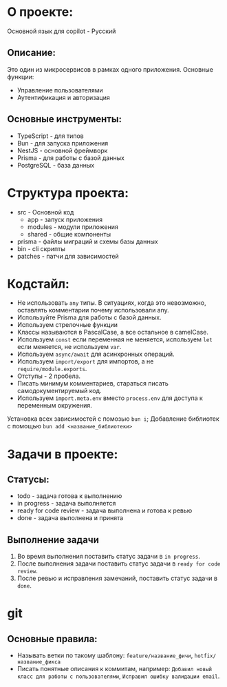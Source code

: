 # О проекте:

Основной язык для copilot - Русский

## Описание:

Это один из микросервисов в рамках одного приложения. Основные функции:

- Управление пользователями
- Аутентификация и авторизация

## Основные инструменты:

- TypeScript - для типов
- Bun - для запуска приложения
- NestJS - основной фреймворк
- Prisma - для работы с базой данных
- PostgreSQL - база данных

# Структура проекта:

- src - Основной код
  - app - запуск приложения
  - modules - модули приложения
  - shared - общие компоненты
- prisma - файлы миграций и схемы базы данных
- bin - cli скрипты
- patches - патчи для зависимостей

# Кодстайл:

- Не использовать `any` типы. В ситуациях, когда это невозможно, оставлять комментарии почему использовали any.
- Используйте Prisma для работы с базой данных.
- Используем стрелочные функции
- Классы называются в PascalCase, а все остальное в camelCase.
- Используем `const` если переменная не меняется, используем `let` если меняется, не используем `var`.
- Используем `async/await` для асинхронных операций.
- Используем `import/export` для импортов, а не `require/module.exports`.
- Отступы - 2 пробела.
- Писать минимум комментариев, стараться писать самодокументируемый код.
- Используем `import.meta.env` вместо `process.env` для доступа к переменным окружения.

Установка всех зависимостей с помозью `bun i`;
Добавление библиотек с помощью `bun add <название_библиотеки>`

# Задачи в проекте:

## Статусы:

- todo - задача готова к выполнению
- in progress - задача выполняется
- ready for code review - задача выполнена и готова к ревью
- done - задача выполнена и принята

## Выполнение задачи

1. Во время выполнения поставить статус задачи в `in progress`.
2. После выполнения задачи поставить статус задачи в `ready for code review`.
3. После ревью и исправления замечаний, поставить статус задачи в `done`.

# git

## Основные правила:

- Называть ветки по такому шаблону: `feature/название_фичи`, `hotfix/название_фикса`
- Писать понятные описания к коммитам, например: `Добавил новый класс для работы с пользователями`, `Исправил ошибку валидации email`.

```

```
